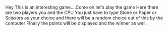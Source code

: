 Hey
This is an interesting game....Come on let's play the game
Here there are two players you and the CPU
You just have to type Stone or Paper or Scissors as your choice and there will be a random choice out of this by the computer
FInally the points will be displayed and the winner as well.
